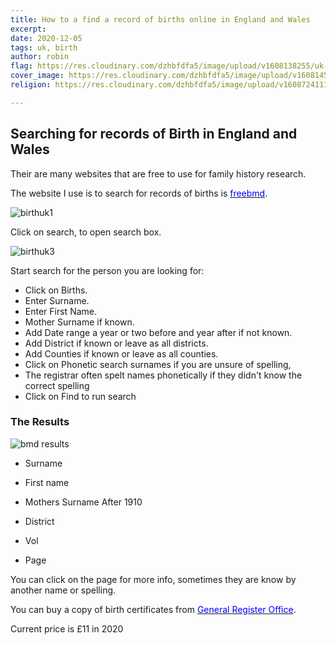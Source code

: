 ```yaml
---
title: How to a find a record of births online in England and Wales
excerpt:
date: 2020-12-05
tags: uk, birth
author: robin
flag: https://res.cloudinary.com/dzhbfdfa5/image/upload/v1608138255/uk-flag_fxtdvo.jpg
cover_image: https://res.cloudinary.com/dzhbfdfa5/image/upload/v1608145062/storkbaby_a2k5yb.jpg
religion: https://res.cloudinary.com/dzhbfdfa5/image/upload/v1608724111/square_odtquo.png

---
```


## Searching for records of Birth in England and Wales

Their are many websites that are free to use for family history research.

The website I use is to search for records of births is [<span style="color:blue">freebmd</span>](https://www.freebmd.org.uk).

![birthuk1](https://res.cloudinary.com/dzhbfdfa5/image/upload/c_scale,h_400,w_600/v1607187929/birthuk1_p3npnb.png)

Click on search, to open search box.

![birthuk3](https://res.cloudinary.com/dzhbfdfa5/image/upload/c_scale,h_400,w_600/v1607186953/birthuk1_c8boza.png)

Start search for the person you are looking for:

- Click on Births.
- Enter Surname.
- Enter First Name.
- Mother Surname if known.
- Add Date range a year or two before and year after if not known.
- Add District if known or leave as all districts.
- Add Counties if known or leave as all counties.
- Click on Phonetic search surnames if you are unsure of spelling,
- The registrar often spelt names phonetically if they didn't know the correct spelling
- Click on Find to run search

### The Results

![bmd results](https://res.cloudinary.com/dzhbfdfa5/image/upload/v1607246769/bmdres_hevkdz.png)

- Surname

- First name

- Mothers Surname After 1910

- District

- Vol

- Page

You can click on the page for more info, sometimes they are know by another name or spelling.

You can buy a copy of birth certificates from [<span style="color:blue">General Register Office</span>](https://www.gov.uk/order-copy-birth-death-marriage-certificate).

Current price is £11 in 2020
